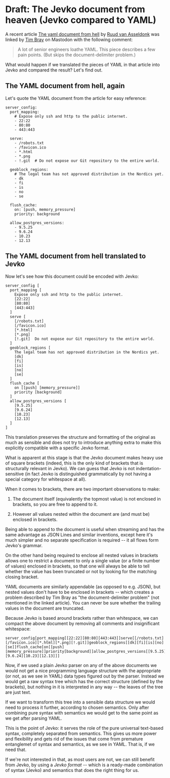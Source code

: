 # Draft: The Jevko document from heaven (Jevko compared to YAML)

A recent article [The yaml document from hell](https://ruudvanasseldonk.com/2023/01/11/the-yaml-document-from-hell) by [Ruud van Asseldonk](https://ruudvanasseldonk.com/) was linked by [Tim Bray](https://hachyderm.io/@timbray/109684432097093279) on Mastodon with the following comment:

> A lot of senior engineers loathe YAML. This piece describes a few pain points. (But skips the document-delimiter problem.)

What would happen if we translated the pieces of YAML in that article into Jevko and compared the result? Let's find out.

## The YAML document from hell, again

Let's quote the YAML document from the article for easy reference:

```
server_config:
  port_mapping:
    # Expose only ssh and http to the public internet.
    - 22:22
    - 80:80
    - 443:443

  serve:
    - /robots.txt
    - /favicon.ico
    - *.html
    - *.png
    - !.git  # Do not expose our Git repository to the entire world.

  geoblock_regions:
    # The legal team has not approved distribution in the Nordics yet.
    - dk
    - fi
    - is
    - no
    - se

  flush_cache:
    on: [push, memory_pressure]
    priority: background

  allow_postgres_versions:
    - 9.5.25
    - 9.6.24
    - 10.23
    - 12.13
```

## The YAML document from hell translated to Jevko

Now let's see how this document could be encoded with Jevko:

```
server_config [
  port_mapping [
    Expose only ssh and http to the public internet.
    [22:22]
    [80:80]
    [443:443]
  ]
  serve [
    [/robots.txt]
    [/favicon.ico]
    [*.html]
    [*.png]
    [!.git]  Do not expose our Git repository to the entire world.
  ]
  geoblock_regions [
    The legal team has not approved distribution in the Nordics yet.
    [dk]
    [fi]
    [is]
    [no]
    [se]
  ]
  flush_cache [
    on [[push] [memory_pressure]]
    priority [background]
  ]
  allow_postgres_versions [
    [9.5.25]
    [9.6.24]
    [10.23]
    [12.13]
  ]
]
```

This translation preserves the structure and formatting of the original as much as sensible and does not try to introduce anything extra to make this explicitly compatible with a specific Jevko format.

What is apparent at this stage is that the Jevko document makes heavy use of square brackets (indeed, this is the only kind of brackets that is structurally relevant in Jevko). We can guess that Jevko is not indentation-sensitive (in fact Jevko is distinguished grammatically by not having a special category for whitespace at all). 

When it comes to brackets, there are two important observations to make:

1. The document itself (equivalently the topmost value) is not enclosed in brackets, so you are free to append to it.

2. However all values nested within the document are (and must be) enclosed in brackets.

Being able to append to the document is useful when streaming and has the same advantage as JSON Lines and similar inventions, except here it's much simpler and no separate specification is required -- it all flows form Jevko's grammar.

On the other hand being required to enclose all nested values in brackets allows one to restrict a document to only a single value (or a finite number of values) enclosed in brackets, so that one will always be able to tell whether the value has been truncated or not by looking for the matching closing bracket.

YAML documents are similarly appendable (as opposed to e.g. JSON), but nested values don't have to be enclosed in brackets -- which creates a problem described by Tim Bray as "the document-delimiter problem" (not mentioned in the linked article). You can never be sure whether the trailing values in the document are truncated.

Because Jevko is based around brackets rather than whitespace, we can compact the above document by removing all comments and insignificant whitespace:

```
server_config[port_mapping[[22:22][80:80][443:443]]serve[[/robots.txt][/favicon.ico][*.html][*.png][!.git]]geoblock_regions[[dk][fi][is][no][se]]flush_cache[on[[push][memory_pressure]]priority[background]]allow_postgres_versions[[9.5.25][9.6.24][10.23][12.13]]]
```

Now, if we used a plain Jevko parser on any of the above documents we would not get a nice programming language structure with the appropriate (or not, as we see in YAML) data types figured out by the parser. Instead we would get a raw syntax tree which has the correct structure (defined by the brackets), but nothing in it is interpreted in any way -- the leaves of the tree are just text.

If we want to transform this tree into a sensible data structure we would need to process it further, according to chosen semantics. Only after combining pure syntax with semantics we would get to the same point as we get after parsing YAML.

This is the point of Jevko: it serves the role of the pure universal text-based syntax, completely separated from semantics. This gives us more power and flexibility and gets rid of the issues that come from premature entanglemet of syntax and semantics, as we see in YAML. That is, if we need that.

If we're not interested in that, as most users are not, we can still benefit from Jevko, by using a *Jevko format* -- which is a ready-made combination of syntax (Jevko) and semantics that does the right thing for us.